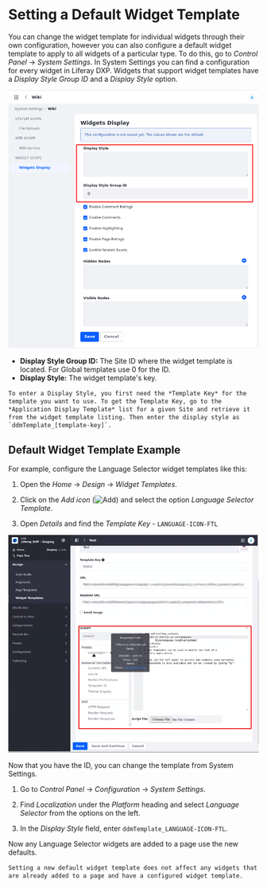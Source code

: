 # Setting a Default Widget Template

You can change the widget template for individual widgets through their own configuration, however you can also configure a default widget template to apply to all widgets of a particular type. To do this, go to *Control Panel* &rarr; *System Settings*. In System Settings you can find a configuration for every widget in Liferay DXP. Widgets that support widget templates have a *Display Style Group ID* and a *Display Style* option.

  ![The widget template configuration in System Settings lets you change the display style.](./setting-a-default-widget-template/images/01.png)

- **Display Style Group ID:** The Site ID where the widget template is located. For Global templates use 0 for the ID.
- **Display Style:** The widget template's key.

```{note}
To enter a Display Style, you first need the *Template Key* for the template you want to use. To get the Template Key, go to the *Application Display Template* list for a given Site and retrieve it from the widget template listing. Then enter the display style as `ddmTemplate_[template-key]`.
```

## Default Widget Template Example

For example, configure the Language Selector widget templates like this:

1.  Open the *Home* &rarr; *Design* &rarr; *Widget Templates*.

1.  Click on the *Add icon* (![Add](../../../../images/icon-add.png)) and select the option *Language Selector Template*.

1.  Open *Details* and find the *Template Key* - `LANGUAGE-ICON-FTL`

  ![System Settings shows where you can find the Template Key.](./setting-a-default-widget-template/images/02.png)

Now that you have the ID, you can change the template from System Settings.

1.  Go to *Control Panel* &rarr; *Configuration* &rarr; *System Settings*.

1.  Find *Localization* under the *Platform* heading and select *Language Selector* from the options on the left.

1.  In the *Display Style* field, enter `ddmTemplate_LANGUAGE-ICON-FTL`.

Now any Language Selector widgets are added to a page use the new defaults.

```{warning}
Setting a new default widget template does not affect any widgets that are already added to a page and have a configured widget template.
```
